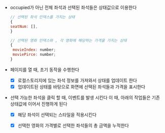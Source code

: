 - occupied가 아닌 전체 좌석과 선택된 좌석들은 상태값으로 이용한다
    ```jsx
    // 선택된 좌석 인덱스를 가지는 상태
    {
    seatNum: [],
    }

    // 선택된 영화 인덱스와 , 각 영화에 해당하는 가격을 가지는 상태
    {
     movieIndex: number;
     moviePirce: number;
    }
    ```

- 페이지를 열 때, 초기 동작을 수행한다
    - [x] 로컬스토리지에 있는 좌석 정보를 가져와서 상태를 업데이트 한다
    - [x] 업데이트된 상태를 바탕으로 화면에 선택된 좌석들과 가격을 표시한다

- 선택 가능한 좌석을 클릭 할 때, 이벤트를 발생 시킨다
    이 때, 아래의 작업들은 기존 상태값에 이어서 진행하게 된다
    - [x] 해당 좌석이 선택되는 스타일을 적용시킨다
    - [x] 선택한 영화의 가격별로 선택한 좌석들의 총 금액을 누적한다

